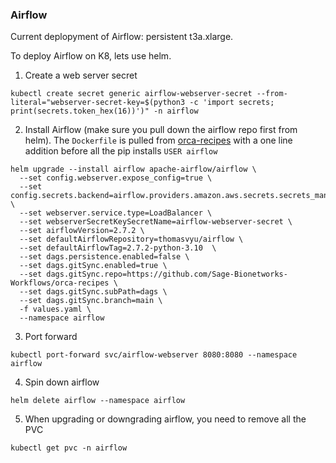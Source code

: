 
### Airflow

Current deplopyment of Airflow: persistent t3a.xlarge.

To deploy Airflow on K8, lets use helm.

1. Create a web server secret

```
kubectl create secret generic airflow-webserver-secret --from-literal="webserver-secret-key=$(python3 -c 'import secrets; print(secrets.token_hex(16))')" -n airflow
```

2. Install Airflow (make sure you pull down the airflow repo first from helm).  The `Dockerfile` is pulled from [orca-recipes](https://github.com/Sage-Bionetworks-Workflows/orca-recipes) with a one line addition before all the pip installs `USER airflow` 

```
helm upgrade --install airflow apache-airflow/airflow \
  --set config.webserver.expose_config=true \
  --set config.secrets.backend=airflow.providers.amazon.aws.secrets.secrets_manager.SecretsManagerBackend \
  --set webserver.service.type=LoadBalancer \
  --set webserverSecretKeySecretName=airflow-webserver-secret \
  --set airflowVersion=2.7.2 \
  --set defaultAirflowRepository=thomasvyu/airflow \
  --set defaultAirflowTag=2.7.2-python-3.10  \
  --set dags.persistence.enabled=false \
  --set dags.gitSync.enabled=true \
  --set dags.gitSync.repo=https://github.com/Sage-Bionetworks-Workflows/orca-recipes \
  --set dags.gitSync.subPath=dags \
  --set dags.gitSync.branch=main \
  -f values.yaml \
  --namespace airflow
```

3. Port forward
```
kubectl port-forward svc/airflow-webserver 8080:8080 --namespace airflow
```

4. Spin down airflow
```
helm delete airflow --namespace airflow
```

5. When upgrading or downgrading airflow, you need to remove all the PVC
```
kubectl get pvc -n airflow
```
